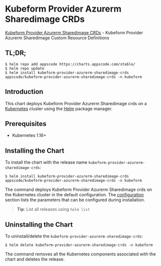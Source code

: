 # Kubeform Provider Azurerm Sharedimage CRDs

[Kubeform Provider Azurerm Sharedimage CRDs](https://github.com/kubeform) - Kubeform Provider Azurerm Sharedimage Custom Resource Definitions

## TL;DR;

```console
$ helm repo add appscode https://charts.appscode.com/stable/
$ helm repo update
$ helm install kubeform-provider-azurerm-sharedimage-crds appscode/kubeform-provider-azurerm-sharedimage-crds -n kubeform
```

## Introduction

This chart deploys Kubeform Provider Azurerm Sharedimage crds on a [Kubernetes](http://kubernetes.io) cluster using the [Helm](https://helm.sh) package manager.

## Prerequisites

- Kubernetes 1.16+

## Installing the Chart

To install the chart with the release name `kubeform-provider-azurerm-sharedimage-crds`:

```console
$ helm install kubeform-provider-azurerm-sharedimage-crds appscode/kubeform-provider-azurerm-sharedimage-crds -n kubeform
```

The command deploys Kubeform Provider Azurerm Sharedimage crds on the Kubernetes cluster in the default configuration. The [configuration](#configuration) section lists the parameters that can be configured during installation.

> **Tip**: List all releases using `helm list`

## Uninstalling the Chart

To uninstall/delete the `kubeform-provider-azurerm-sharedimage-crds`:

```console
$ helm delete kubeform-provider-azurerm-sharedimage-crds -n kubeform
```

The command removes all the Kubernetes components associated with the chart and deletes the release.


